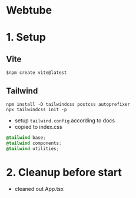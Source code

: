 # Webtube

# 1. Setup 

## Vite
``` JS Terminal
$npm create vite@latest
```
## Tailwind
```JS Webtube Terminal
npm install -D tailwindcss postcss autoprefixer
npx tailwindcss init -p
```
- setup `tailwind.config` according to docs
- copied to index.css
``` CSS index.css
@tailwind base;
@tailwind components;
@tailwind utilities;
```

# 2. Cleanup before start
- cleaned out App.tsx





